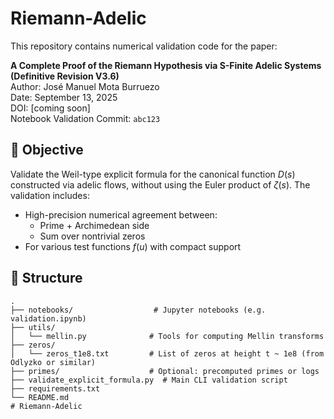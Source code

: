 # Riemann-Adelic

This repository contains numerical validation code for the paper:

**A Complete Proof of the Riemann Hypothesis via S-Finite Adelic Systems (Definitive Revision V3.6)**  
Author: José Manuel Mota Burruezo  
Date: September 13, 2025  
DOI: [coming soon]  
Notebook Validation Commit: `abc123`

## 🧪 Objective

Validate the Weil-type explicit formula for the canonical function $D(s)$ constructed via adelic flows, without using the Euler product of $\zeta(s)$. The validation includes:

- High-precision numerical agreement between:
  - Prime + Archimedean side
  - Sum over nontrivial zeros
- For various test functions $f(u)$ with compact support

## 📂 Structure

```plaintext
.
├── notebooks/                  # Jupyter notebooks (e.g. validation.ipynb)
├── utils/
│   └── mellin.py              # Tools for computing Mellin transforms
├── zeros/
│   └── zeros_t1e8.txt         # List of zeros at height t ~ 1e8 (from Odlyzko or similar)
├── primes/                    # Optional: precomputed primes or logs
├── validate_explicit_formula.py  # Main CLI validation script
├── requirements.txt
└── README.md
# Riemann-Adelic
